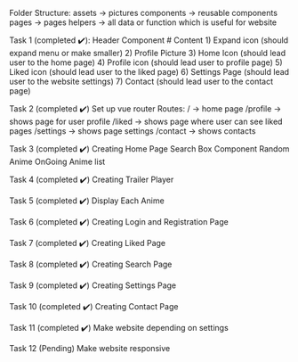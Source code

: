 Folder Structure:
    assets -> pictures
    components -> reusable components
    pages -> pages
    helpers -> all data or function which is useful for website
    
Task 1 (completed ✔️):
    Header Component
    # Content
    1) Expand icon (should expand menu or make smaller)
    2) Profile Picture
    3) Home Icon (should lead user to the home page)
    4) Profile icon (should lead user to profile page)
    5) Liked icon (should lead user to the liked page)
    6) Settings Page (should lead user to the website settings)
    7) Contact (should lead user to the contact page)

Task 2 (completed ✔️)
    Set up vue router
    Routes:
        / -> home page
        /profile -> shows page for user profile
        /liked -> shows page where user can see liked pages
        /settings -> shows page settings
        /contact -> shows contacts

Task 3 (completed ✔️)
    Creating Home Page
    Search Box Component
    Random Anime
    OnGoing Anime list

Task 4 (completed ✔️)
    Creating Trailer Player

Task 5 (completed ✔️)
    Display Each Anime

Task 6 (completed ✔️)
    Creating Login and Registration Page

Task 7 (completed ✔️)
    Creating Liked Page

Task 8 (completed ✔️)
    Creating Search Page

Task 9 (completed ✔️)
    Creating Settings Page

Task 10 (completed ✔️)
    Creating Contact Page

Task 11 (completed ✔️)
    Make website depending on settings

Task 12 (Pending)
    Make website responsive